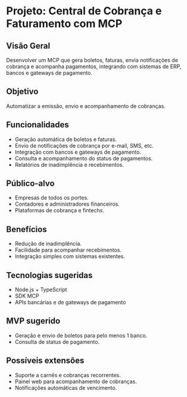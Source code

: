 # Projeto: Central de Cobrança e Faturamento com MCP

## Visão Geral
Desenvolver um MCP que gera boletos, faturas, envia notificações de cobrança e acompanha pagamentos, integrando com sistemas de ERP, bancos e gateways de pagamento.

## Objetivo
Automatizar a emissão, envio e acompanhamento de cobranças.

## Funcionalidades
- Geração automática de boletos e faturas.
- Envio de notificações de cobrança por e-mail, SMS, etc.
- Integração com bancos e gateways de pagamento.
- Consulta e acompanhamento do status de pagamentos.
- Relatórios de inadimplência e recebimentos.

## Público-alvo
- Empresas de todos os portes.
- Contadores e administradores financeiros.
- Plataformas de cobrança e fintechs.

## Benefícios
- Redução de inadimplência.
- Facilidade para acompanhar recebimentos.
- Integração simples com sistemas existentes.

## Tecnologias sugeridas
- Node.js + TypeScript
- SDK MCP
- APIs bancárias e de gateways de pagamento

## MVP sugerido
- Geração e envio de boletos para pelo menos 1 banco.
- Consulta de status de pagamento.

## Possíveis extensões
- Suporte a carnês e cobranças recorrentes.
- Painel web para acompanhamento de cobranças.
- Notificações automáticas de vencimento. 